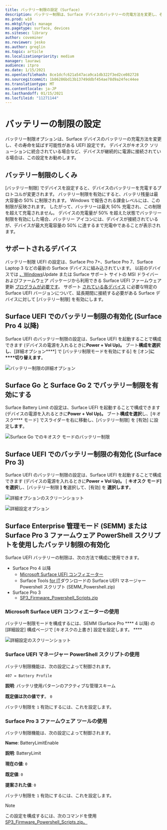 ```yaml
---
title: バッテリー制限の設定 (Surface)
description: バッテリー制限は、Surface デバイスのバッテリーの充電方法を変更し、その寿命を延ばす可能性がある UEFI 設定です。
ms.prod: w10
ms.mktglfcycl: manage
ms.pagetype: surface, devices
ms.sitesec: library
author: coveminer
ms.reviewer: jesko
ms.author: greglin
ms.topic: article
ms.localizationpriority: medium
manager: laurawi
audience: itpro
ms.date: 1/15/2021
ms.openlocfilehash: 8ce1dcfc621a547aca9ca1db322f3ed2ce082728
ms.sourcegitcommit: 1b86286bd13b13749ddbf454ae78d9a24fec44ee
ms.translationtype: MT
ms.contentlocale: ja-JP
ms.lasthandoff: 01/15/2021
ms.locfileid: "11271144"
---
```

# バッテリーの制限の設定

バッテリー制限オプションは、Surface デバイスのバッテリーの充電方法を変更し、その寿命を延ばす可能性がある UEFI 設定です。 デバイスがキオスク ソリューションに統合されている場合など、デバイスが継続的に電源に接続されている場合は、この設定をお勧めします。  

##  <a name="how-battery-limit-works"></a>バッテリー制限のしくみ

[バッテリー制限] でデバイスを設定すると、デバイスのバッテリーを充電するプロトコルが変更されます。 バッテリー制限を有効にすると、バッテリ残量は最大容量の 50% に制限されます。 Windows で報告される課金レベルには、この制限が反映されます。 したがって、バッテリーは最大 50% 充電され、この制限を超えて充電されません。 デバイスの充電量が 50% を超えた状態でバッテリー制限を有効にした場合、バッテリー アイコンには、デバイスが接続されているが、デバイスが最大充電容量の 50% に達するまで充電中であることが表示されます。  

##  <a name="supported-devices"></a>サポートされるデバイス

バッテリー制限 UEFI の設定は、Surface Pro 7+、Surface Pro 7、Surface Laptop 3 などの最新の Surface デバイスに組み込されています。 以前のデバイスでは [、Windows](manage-surface-driver-and-firmware-updates.md)Update または Surface サポート サイトの MSI ドライバーおよびファームウェア パッケージから利用できる Surface UEFI ファームウェア更新 [プログラムが必要です](https://support.microsoft.com/help/4023482/surface-download-drivers-and-firmware-for-surface)。 サポート [されている各デバイス](https://support.microsoft.com/help/4464941) に必要な特定の Surface UEFI バージョンについて、延長期間に接続する必要がある Surface デバイスに対して [バッテリー制限] を有効にします。 

##  <a name="enabling-battery-limit-in-surface-uefi-(surface-pro-4-and-later)"></a>Surface UEFI でのバッテリー制限の有効化 (Surface Pro 4 以降)

Surface UEFI のバッテリー制限の設定は、Surface UEFI を起動することで構成できます (デバイスの電源を入れるときに**Power + Vol Up)。** ブート**構成を選択し**、[詳細オプション****] で [バッテリ制限モードを有効にする] を [オン]**に****切り替えます**。  

![バッテリー制限の詳細オプション](images/enable-bl.png) 

##  <a name="enabling-battery-limit-on-surface-go-and-surface-go-2"></a>Surface Go と Surface Go 2 でバッテリー制限を有効にする
Surface Battery Limit の設定は、Surface UEFI を起動することで構成できます (デバイスの電源を入れるときに**Power + Vol Up)。** ブート**構成を選択**し、[キオスク**** モード] でスライダーを右に移動し、[バッテリー制限] を [有効] に設定**します**。  

![Surface Go でのキオスク モードのバッテリー制限](images/go-batterylimit.png) 

##  <a name="enabling-battery-limit-in-surface-uefi-(surface-pro-3)"></a>Surface UEFI でのバッテリー制限の有効化 (Surface Pro 3)

Surface UEFI のバッテリー制限の設定は、Surface UEFI を起動することで構成できます (デバイスの電源を入れるときに**Power + Vol Up)。** [ **キオスク モード] を選択**し、[バッテリー制限 **] を**選択して、[有効] を **選択します**。

![詳細オプションのスクリーンショット](images/enable-bl-sp3.png) 

![詳細設定オプション](images/enable-bl-sp3-2.png) 

##  <a name="enabling-battery-limit-using-surface-enterprise-management-mode-(semm)-or-surface-pro-3-firmware-powershell-scripts"></a>Surface Enterprise 管理モード (SEMM) または Surface Pro 3 ファームウェア PowerShell スクリプトを使用したバッテリ制限の有効化

Surface UEFI バッテリーの制限は、次の方法で構成に使用できます。

- Surface Pro 4 以降 
    - [Microsoft Surface UEFI コンフィエーター](https://docs.microsoft.com/surface/surface-enterprise-management-mode)  
    - Surface Tools [for IT](https://www.microsoft.com/download/details.aspx?id=46703)ダウンロードの Surface UEFI マネージャー Powershell スクリプト (SEMM_Powershell.zip)
- Surface Pro 3 
    - [SP3_Firmware_Powershell_Scripts.zip](https://www.microsoft.com/download/details.aspx?id=46703)

###  <a name="using-microsoft-surface-uefi-configurator"></a>Microsoft Surface UEFI コンフィエーターの使用

バッテリー制限モードを構成するには、SEMM (Surface Pro **** 4 以降) の [詳細設定] 構成ページで [キオスクの上書き] 設定を設定します。 ****

![詳細設定のスクリーンショット](images/semm-bl.png)

###  <a name="using-surface-uefi-manager-powershell-scripts"></a>Surface UEFI マネージャー PowerShell スクリプトの使用

バッテリ制限機能は、次の設定によって制御されます。  

`407 = Battery Profile`

**説明**: バッテリ使用パターンのアクティブな管理スキーム

**既定値は次の値です**。  `0` 

バッテリ制限を `1` 有効にするには、これを設定します。

###  <a name="using-surface-pro-3-firmware-tools"></a>Surface Pro 3 ファームウェア ツールの使用

バッテリ制限機能は、次の設定によって制御されます。  

**Name**: BatteryLimitEnable

**説明**: BatteryLimit

**現在の値**:  `0` 

**既定値**: `0`

**提案された値**: `0` 

バッテリ制限を `1` 有効にするには、これを設定します。

>[!NOTE]
>この設定を構成するには、次のコマンドを使用[SP3_Firmware_Powershell_Scripts.zip。 ](https://www.microsoft.com/download/details.aspx?id=46703) 

